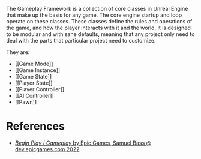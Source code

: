 The Gameplay Framework is a collection of core classes in Unreal Engine that make up the basis for any game.
The core engine startup and loop operate on these classes.
These classes define the rules and operations of the game,
and  how the player interacts with it and the world.
It is designed to be modular and with sane defaults,
meaning that any project only need to deal with the parts that particular project need to customize.

They are:
- [[Game Mode]]
- [[Game Instance]]
- [[Game State]]
- [[Player State]]
- [[Player Controller]]
- [[AI Controller]]
- [[Pawn]]


# References

- [_Begin Play | Gameplay_ by Epic Games, Samuel Bass @ dev.epicgames.com 2022](https://dev.epicgames.com/community/learning/tutorials/l21z/unreal-engine-begin-play-gameplay)

